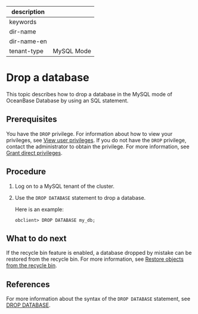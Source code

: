 | description ||
|---|---|
| keywords ||
| dir-name ||
| dir-name-en ||
| tenant-type | MySQL Mode |

# Drop a database

This topic describes how to drop a database in the MySQL mode of OceanBase Database by using an SQL statement.

## Prerequisites

You have the `DROP` privilege. For information about how to view your privileges, see [View user privileges](../../../../600.manage/500.security-and-permissions/300.access-control/200.user-and-permission/200.permission-of-mysql-mode/400.view-user-permissions-of-mysql-mode.md). If you do not have the `DROP` privilege, contact the administrator to obtain the privilege. For more information, see [Grant direct privileges](../../../../600.manage/500.security-and-permissions/300.access-control/200.user-and-permission/200.permission-of-mysql-mode/200.authority-of-mysql-mode.md).

## Procedure

1. Log on to a MySQL tenant of the cluster.

2. Use the `DROP DATABASE` statement to drop a database.

   Here is an example:

   ```shell
   obclient> DROP DATABASE my_db;    
   ```

## What to do next

If the recycle bin feature is enabled, a database dropped by mistake can be restored from the recycle bin. For more information, see [Restore objects from the recycle bin](../../../../600.manage/400.high-availability/500.recyclebin-management/400.restore-the-recyclebin-objects.md).

## References

For more information about the syntax of the `DROP DATABASE` statement, see [DROP DATABASE](../../../500.sql-reference/100.sql-syntax/200.common-tenant-of-mysql-mode/600.sql-statement-of-mysql-mode/3400.drop-database-of-mysql-mode.md).